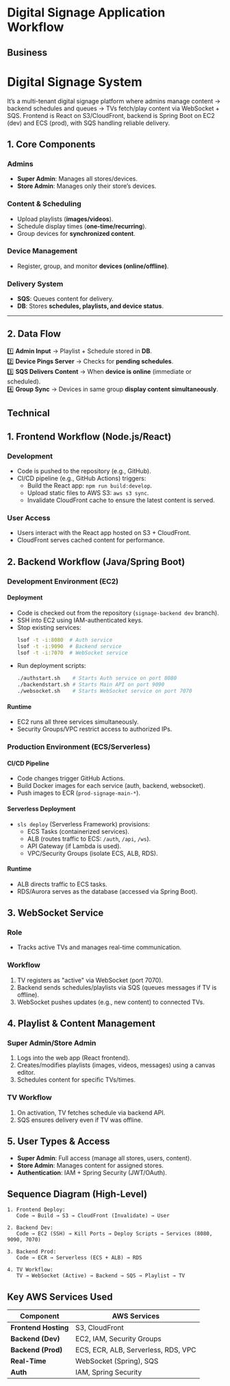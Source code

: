 # Digital Signage Application Workflow
## Business
# Digital Signage System  
It’s a multi-tenant digital signage platform where admins manage content → backend schedules and queues → TVs fetch/play content via WebSocket + SQS.
Frontend is React on S3/CloudFront, backend is Spring Boot on EC2 (dev) and ECS (prod), with SQS handling reliable delivery.

## 1. Core Components  

### **Admins**  
- **Super Admin**: Manages all stores/devices.  
- **Store Admin**: Manages only their store’s devices. 

### **Content & Scheduling**  
- Upload playlists (**images/videos**).  
- Schedule display times (**one-time/recurring**).  
- Group devices for **synchronized content**.  

### **Device Management**  
- Register, group, and monitor **devices (online/offline)**.  

### **Delivery System**  
- **SQS**: Queues content for delivery.  
- **DB**: Stores **schedules, playlists, and device status**.  

---

## 2. Data Flow  

1️⃣ **Admin Input** → Playlist + Schedule stored in **DB**.  
2️⃣ **Device Pings Server** → Checks for **pending schedules**.  
3️⃣ **SQS Delivers Content** → When **device is online** (immediate or scheduled).  
4️⃣ **Group Sync** → Devices in same group **display content simultaneously**.  

## Technical
## 1. Frontend Workflow (Node.js/React)

### Development
- Code is pushed to the repository (e.g., GitHub).
- CI/CD pipeline (e.g., GitHub Actions) triggers:
  - Build the React app: `npm run build:develop`.
  - Upload static files to AWS S3: `aws s3 sync`.
  - Invalidate CloudFront cache to ensure the latest content is served.

### User Access
- Users interact with the React app hosted on S3 + CloudFront.
- CloudFront serves cached content for performance.

## 2. Backend Workflow (Java/Spring Boot)

### Development Environment (EC2)

#### Deployment
- Code is checked out from the repository (`signage-backend dev` branch).
- SSH into EC2 using IAM-authenticated keys.
- Stop existing services:
  ```bash
  lsof -t -i:8080  # Auth service
  lsof -t -i:9090  # Backend service
  lsof -t -i:7070  # WebSocket service
  ```
- Run deployment scripts:
  ```bash
  ./authstart.sh    # Starts Auth service on port 8080
  ./backendstart.sh # Starts Main API on port 9090
  ./websocket.sh    # Starts WebSocket service on port 7070
  ```

#### Runtime
- EC2 runs all three services simultaneously.
- Security Groups/VPC restrict access to authorized IPs.

### Production Environment (ECS/Serverless)

#### CI/CD Pipeline
- Code changes trigger GitHub Actions.
- Build Docker images for each service (auth, backend, websocket).
- Push images to ECR (`prod-signage-main-*`).

#### Serverless Deployment
- `sls deploy` (Serverless Framework) provisions:
  - ECS Tasks (containerized services).
  - ALB (routes traffic to ECS: `/auth`, `/api`, `/ws`).
  - API Gateway (if Lambda is used).
  - VPC/Security Groups (isolate ECS, ALB, RDS).

#### Runtime
- ALB directs traffic to ECS tasks.
- RDS/Aurora serves as the database (accessed via Spring Boot).

## 3. WebSocket Service

### Role
- Tracks active TVs and manages real-time communication.

### Workflow
1. TV registers as "active" via WebSocket (port 7070).
2. Backend sends schedules/playlists via SQS (queues messages if TV is offline).
3. WebSocket pushes updates (e.g., new content) to connected TVs.

## 4. Playlist & Content Management

### Super Admin/Store Admin
1. Logs into the web app (React frontend).
2. Creates/modifies playlists (images, videos, messages) using a canvas editor.
3. Schedules content for specific TVs/times.

### TV Workflow
1. On activation, TV fetches schedule via backend API.
2. SQS ensures delivery even if TV was offline.

## 5. User Types & Access

- **Super Admin**: Full access (manage all stores, users, content).
- **Store Admin**: Manages content for assigned stores.
- **Authentication**: IAM + Spring Security (JWT/OAuth).

## Sequence Diagram (High-Level)

```
1. Frontend Deploy:
   Code → Build → S3 → CloudFront (Invalidate) → User

2. Backend Dev:
   Code → EC2 (SSH) → Kill Ports → Deploy Scripts → Services (8080, 9090, 7070)

3. Backend Prod:
   Code → ECR → Serverless (ECS + ALB) → RDS

4. TV Workflow:
   TV → WebSocket (Active) → Backend → SQS → Playlist → TV
```

## Key AWS Services Used

| Component            | AWS Services                        |
|----------------------|-----------------------------------|
| **Frontend Hosting** | S3, CloudFront                    |
| **Backend (Dev)**    | EC2, IAM, Security Groups        |
| **Backend (Prod)**   | ECS, ECR, ALB, Serverless, RDS, VPC |
| **Real-Time**        | WebSocket (Spring), SQS          |
| **Auth**            | IAM, Spring Security             |


